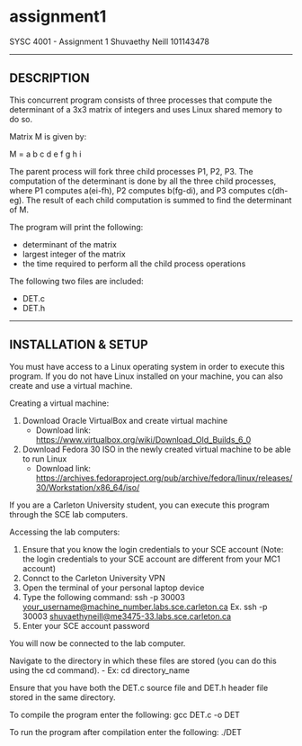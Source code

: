 # assignment1
SYSC 4001 - Assignment 1
Shuvaethy Neill 101143478

--------------------------------------------
DESCRIPTION
--------------------------------------------
This concurrent program consists of three processes that compute the determinant of a 3x3 matrix of integers and uses Linux shared memory to do so. 

Matrix M is given by:

M = a b c
    d e f
    g h i

The parent process will fork three child processes P1, P2, P3. The computation of the determinant is done by all the three child processes, where P1 computes a(ei-fh), P2 computes b(fg-di), and P3 computes c(dh-eg). The result of each child computation is summed to find the determinant of M. 

The program will print the following:
- determinant of the matrix
- largest integer of the matrix
- the time required to perform all the child process operations

The following two files are included:  
- DET.c
- DET.h

--------------------------------------------
INSTALLATION & SETUP
--------------------------------------------
You must have access to a Linux operating system in order to execute this program. 
If you do not have Linux installed on your machine, you can also create and use a virtual machine. 

Creating a virtual machine:
1. Download Oracle VirtualBox and create virtual machine
    - Download link: https://www.virtualbox.org/wiki/Download_Old_Builds_6_0
2. Download Fedora 30 ISO in the newly created virtual machine to be able to run Linux
    - Download link: https://archives.fedoraproject.org/pub/archive/fedora/linux/releases/30/Workstation/x86_64/iso/


If you are a Carleton University student, you can execute this program through the SCE lab computers. 

Accessing the lab computers:
1. Ensure that you know the login credentials to your SCE account (Note: the login credentials to your SCE account are different from your MC1 account)
2. Connct to the Carleton University VPN
3. Open the terminal of your personal laptop device
4. Type the following command: ssh -p 30003 your_username@machine_number.labs.sce.carleton.ca
        Ex. ssh -p 30003 shuvaethyneill@me3475-33.labs.sce.carleton.ca
5. Enter your SCE account password

You will now be connected to the lab computer. 

Navigate to the directory in which these files are stored (you can do this using the cd command).
    - Ex: cd directory_name
    
Ensure that you have both the DET.c source file and DET.h header file stored in the same directory.

To compile the program enter the following:
    gcc DET.c -o DET
    
To run the program after compilation enter the following:
    ./DET
    
